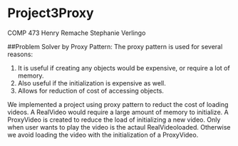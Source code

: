 # Project3Proxy
COMP 473
Henry Remache
Stephanie Verlingo

##Problem Solver by Proxy Pattern:
The proxy pattern is used for several reasons: 
  1. It is useful if creating any objects would be expensive, or require a lot of memory.
  2. Also useful if the initialization is expensive as well.
  3. Allows for reduction of cost of accessing objects.

We implemented a project using proxy pattern to reduct the cost of loading videos. A RealVideo would require
a large amount of memory to initialize. A ProxyVideo is created to reduce the load of initializing a new 
video. Only when user wants to play the video is the actaul RealVideoloaded. Otherwise we avoid loading 
the video with the initialization of a ProxyVideo.
